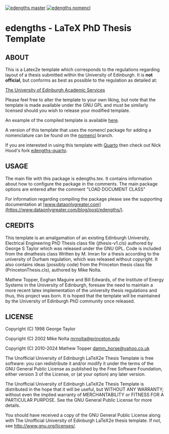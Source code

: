 [![edengths master](https://github.com/H0R5E/edengths/workflows/edengths%20master/badge.svg)](https://h0r5e.github.io/edengths/edengths.pdf)
[![edengths nomencl](https://github.com/H0R5E/edengths/workflows/edengths%20nomencl/badge.svg)](https://h0r5e.github.io/edengths/edengths_nomencl.pdf)

# edengths - LaTeX PhD Thesis Template

## ABOUT

This is a Latex2e template which corresponds to the
regulations regarding layout of a thesis submitted within the University
of Edinburgh. It is **not official**, but conforms as best as possible to the
regulation as detailed at:

[The University of Edinburgh Academic Services](http://www.ed.ac.uk/academic-services/students/thesis-submission)

Please feel free to alter the template to your own liking, but note that
the template is made available under the GNU GPL and must be similarly
licensed should you wish to release your modified template.

An example of the compiled template is available [here](https://h0r5e.github.io/edengths/edengths.pdf).

A version of this template that uses the nomencl package for adding a 
nomenclature can be found on the [nomencl](https://github.com/H0R5E/edengths/tree/nomencl)
branch.

If you are interested in using this template with [Quarto](https://quarto.org/)
then check out Nick Hood's fork
[edengths-quarto](https://github.com/NixImagery/edengths-quarto/).

## USAGE

The main file with this package is edengths.tex. It contains information about
how to configure the package in the comments. The main package options are 
entered after the comment "LOAD DOCUMENT CLASS"

For information regarding compiling the package please see the supporting 
documentation at
[www.dataonlygreater.com](https://www.dataonlygreater.com/blog/post/edengths/).

## CREDITS

This template is an amalgamation of an existing Edinburgh University,
Electrical Engineering PhD Thesis class file (jthesis-v1.cls) authored by
George S Taylor which was released under the GNU GPL.
Code is included from the dmathesis class Written by M. Imran
for a thesis according to the university of Durham regulation, which was
released without copyright. It also contains ideas (possibly code) from the
Princeton thesis class file (PrincetonThesis.cls), authored by Mike Nolta.

Mathew Topper, Eoghan Maguire and Bill Edwards, of the Institute of Energy
Systems in the University of Edinburgh, foresaw the need to maintain a
more recent latex implementation of the university thesis regulations and thus,
this project was born. It is hoped that the template will be maintained by the
University of Edinburgh PhD community once released.

## LICENSE

Copyright (C) 1998 George Taylor

Copyright (C) 2002 Mike Nolta <mrnolta@princeton.edu>

Copyright (C) 2010-2024 Mathew Topper <damm_horse@yahoo.co.uk>

The Unofficial University of Edinburgh LaTeX2e Thesis
Template is free software: you can redistribute it and/or modify
it under the terms of the GNU General Public License as published by
the Free Software Foundation, either version 3 of the License, or
(at your option) any later version.

The Unofficial University of Edinburgh LaTeX2e Thesis
Template is distributed in the hope that it will be useful,
but WITHOUT ANY WARRANTY; without even the implied warranty of
MERCHANTABILITY or FITNESS FOR A PARTICULAR PURPOSE.  See the
GNU General Public License for more details.

You should have received a copy of the GNU General Public License
along with The Unofficial University of Edinburgh LaTeX2e thesis template.
If not, see <http://www.gnu.org/licenses/>.
